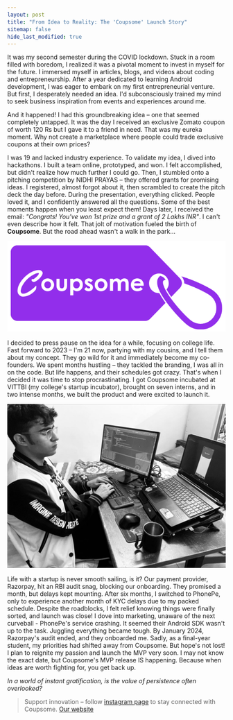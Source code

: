 ```yaml
---
layout: post
title: "From Idea to Reality: The 'Coupsome' Launch Story"
sitemap: false
hide_last_modified: true
---
```


It was my second semester during the COVID lockdown. Stuck in a room filled with boredom, I realized it was a pivotal moment to invest in myself for the future. I immersed myself in articles, blogs, and videos about coding and entrepreneurship. After a year dedicated to learning Android development, I was eager to embark on my first entrepreneurial venture. But first, I desperately needed an idea. I'd subconsciously trained my mind to seek business inspiration from events and experiences around me.


And it happened! I had this groundbreaking idea – one that seemed completely untapped. It was the day I received an exclusive Zomato coupon of worth 120 Rs but I gave it to a friend in need. That was my eureka moment. Why not create a marketplace where people could trade exclusive coupons at their own prices?


I was 19 and lacked industry experience. To validate my idea, I dived into hackathons. I built a team online, prototyped, and won. I felt accomplished, but didn't realize how much further I could go. Then, I stumbled onto a pitching competition by NIDHI PRAYAS – they offered grants for promising ideas. I registered, almost forgot about it, then scrambled to create the pitch deck the day before. During the presentation, everything clicked. People loved it, and I confidently answered all the questions. Some of the best moments happen when you least expect them! Days later, I received the email: *"Congrats! You've won 1st prize and a grant of 2 Lakhs INR"*. I can't even describe how it felt. That jolt of motivation fueled the birth of **Coupsome**. But the road ahead wasn't a walk in the park…

![coupsome_logo](/assets/img/logo_company.png)

I decided to press pause on the idea for a while, focusing on college life. Fast forward to 2023 – I'm 21 now, partying  with my cousins, and I tell them about my concept. They go wild for it and immediately become my co-founders. We spent months hustling – they tackled the branding, I was all in on the code. But life happens, and their schedules got crazy. That's when I decided it was time to stop procrastinating. I got Coupsome incubated at VITTBI (my college's startup incubator), brought on seven interns, and in two intense months, we built the product and were excited to launch it.

![me pretending to code](/assets/img/coup_self.jpg)

Life with a startup is never smooth sailing, is it? Our payment provider, Razorpay, hit an RBI audit snag, blocking our onboarding.  They promised a month, but delays kept mounting. After six months, I switched to PhonePe, only to experience another month of KYC delays due to my packed schedule. Despite the roadblocks, I felt relief knowing things were finally sorted, and launch was close! I dove into marketing, unaware of the next curveball - PhonePe's service crashing. It seemed their Android SDK wasn't up to the task. Juggling everything became tough. By January 2024, Razorpay's audit ended, and they onboarded me. Sadly, as a final-year student, my priorities had shifted away from Coupsome.  But hope's not lost! I plan to reignite my passion and launch the MVP very soon. I may not know the exact date, but Coupsome's MVP release IS happening. Because when ideas are worth fighting for, you get back up.

*In a world of instant gratification, is the value of persistence often overlooked?*

> Support innovation – follow [instagram page](https://www.instagram.com/coupsome.go/) to stay connected with Coupsome.
> [Our website](https://coupsome.com/)



